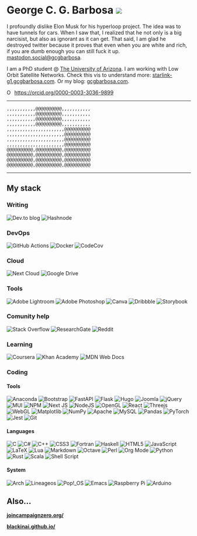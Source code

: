 # George C. G. Barbosa ![](https://pronoun.cyou/x/y?subject=He&object=Him&height=20)

I profoundly dislike Elon Musk for his hyperloop project.
The idea was to have tunnels for cars.
When I saw that, I realized that he not only is a big narcisist, but also as ignorant as it can get.
That said, 
I am glad he destroyed twitter because it proves that even when you are white and rich,
if you are dumb enough you can still fuck it up. <a rel="me" href="https://mastodon.social/@gcgbarbosa">mastodon.social@gcgbarbosa</a>.

I am a PhD student @ [The University of Arizona](https://www.cs.arizona.edu/person/george-cg-barbosa).
I am working with Low Orbit Satellite Networks.
Check this vis to understand more: [starlink-g1.gcgbarbosa.com](http://starlink-g1.gcgbarbosa.com).
Or my blog: [gcgbarbosa.com](https://gcgbarbosa.com).

<div itemscope itemtype="https://schema.org/Person"><a itemprop="sameAs" content="https://orcid.org/0000-0003-3036-9899" href="https://orcid.org/0000-0003-3036-9899" target="orcid.widget" rel="me noopener noreferrer" style="vertical-align:top;"><img src="https://orcid.org/sites/default/files/images/orcid_16x16.png" style="width:1em;margin-right:.5em;" alt="ORCID iD icon">https://orcid.org/0000-0003-3036-9899</a></div>

---

```
,,,,,,,,,,,@@@@@@@@@@,,,,,,,,,,,
,,,,,,,,,,,@@@@@@@@@@,,,,,,,,,,,
,,,,,,,,,,,@@@@@@@@@@,,,,,,,,,,,
,,,,,,,,,,,@@@@@@@@@@,,,,,,,,,,,
,,,,,,,,,,,,,,,,,,,,,,@@@@@@@@@@
,,,,,,,,,,,,,,,,,,,,,,@@@@@@@@@@
,,,,,,,,,,,,,,,,,,,,,,@@@@@@@@@@
,,,,,,,,,,,,,,,,,,,,,,@@@@@@@@@@
@@@@@@@@@@,@@@@@@@@@@,@@@@@@@@@@
@@@@@@@@@@,@@@@@@@@@@,@@@@@@@@@@
@@@@@@@@@@,@@@@@@@@@@,@@@@@@@@@@
@@@@@@@@@@,@@@@@@@@@@,@@@@@@@@@@
```

---


## My stack

### Writing
![Dev.to blog](https://img.shields.io/badge/dev.to-0A0A0A?style=for-the-badge&logo=dev.to&logoColor=white)
![Hashnode](https://img.shields.io/badge/Hashnode-2962FF?style=for-the-badge&logo=hashnode&logoColor=white)

### DevOps
![GitHub Actions](https://img.shields.io/badge/github%20actions-%232671E5.svg?style=for-the-badge&logo=githubactions&logoColor=white)
![Docker](https://img.shields.io/badge/docker-%230db7ed.svg?style=for-the-badge&logo=docker&logoColor=white)
![CodeCov](https://img.shields.io/badge/codecov-%23ff0077.svg?style=for-the-badge&logo=codecov&logoColor=white)


### Cloud

![Next Cloud](https://img.shields.io/badge/Next%20Cloud-0B94DE?style=for-the-badge&logo=nextcloud&logoColor=white)
![Google Drive](https://img.shields.io/badge/Google%20Drive-4285F4?style=for-the-badge&logo=googledrive&logoColor=white)

### Tools

![Adobe Lightroom](https://img.shields.io/badge/Adobe%20Lightroom-31A8FF.svg?style=for-the-badge&logo=Adobe%20Lightroom&logoColor=white)
![Adobe Photoshop](https://img.shields.io/badge/adobe%20photoshop-%2331A8FF.svg?style=for-the-badge&logo=adobe%20photoshop&logoColor=white)
![Canva](https://img.shields.io/badge/Canva-%2300C4CC.svg?style=for-the-badge&logo=Canva&logoColor=white)
![Dribbble](https://img.shields.io/badge/Dribbble-EA4C89?style=for-the-badge&logo=dribbble&logoColor=white)
![Storybook](https://img.shields.io/badge/-Storybook-FF4785?style=for-the-badge&logo=storybook&logoColor=white)

### Comunity help

![Stack Overflow](https://img.shields.io/badge/-Stackoverflow-FE7A16?style=for-the-badge&logo=stack-overflow&logoColor=white)
![ResearchGate](https://img.shields.io/badge/ResearchGate-00CCBB?style=for-the-badge&logo=ResearchGate&logoColor=white)
![Reddit](https://img.shields.io/badge/Reddit-%23FF4500.svg?style=for-the-badge&logo=Reddit&logoColor=white)

### Learning

![Coursera](https://img.shields.io/badge/Coursera-%230056D2.svg?style=for-the-badge&logo=Coursera&logoColor=white)
![Khan Academy](https://img.shields.io/badge/KhanAcademy-%2314BF96.svg?style=for-the-badge&logo=KhanAcademy&logoColor=white)
![MDN Web Docs](https://img.shields.io/badge/MDN_Web_Docs-black?style=for-the-badge&logo=mdnwebdocs&logoColor=white)

### Coding

#### Tools

![Anaconda](https://img.shields.io/badge/Anaconda-%2344A833.svg?style=for-the-badge&logo=anaconda&logoColor=white)
![Bootstrap](https://img.shields.io/badge/bootstrap-%23563D7C.svg?style=for-the-badge&logo=bootstrap&logoColor=white)
![FastAPI](https://img.shields.io/badge/FastAPI-005571?style=for-the-badge&logo=fastapi)
![Flask](https://img.shields.io/badge/flask-%23000.svg?style=for-the-badge&logo=flask&logoColor=white)
![Hugo](https://img.shields.io/badge/Hugo-black.svg?style=for-the-badge&logo=Hugo)
![Joomla](https://img.shields.io/badge/joomla-%235091CD.svg?style=for-the-badge&logo=joomla&logoColor=white)
![jQuery](https://img.shields.io/badge/jquery-%230769AD.svg?style=for-the-badge&logo=jquery&logoColor=white)
![MUI](https://img.shields.io/badge/MUI-%230081CB.svg?style=for-the-badge&logo=mui&logoColor=white)
![NPM](https://img.shields.io/badge/NPM-%23000000.svg?style=for-the-badge&logo=npm&logoColor=white)
![Next JS](https://img.shields.io/badge/Next-black?style=for-the-badge&logo=next.js&logoColor=white)
![NodeJS](https://img.shields.io/badge/node.js-6DA55F?style=for-the-badge&logo=node.js&logoColor=white)
![OpenGL](https://img.shields.io/badge/OpenGL-%23FFFFFF.svg?style=for-the-badge&logo=opengl)
![React](https://img.shields.io/badge/react-%2320232a.svg?style=for-the-badge&logo=react&logoColor=%2361DAFB)
![Threejs](https://img.shields.io/badge/threejs-black?style=for-the-badge&logo=three.js&logoColor=white)
![WebGL](https://img.shields.io/badge/WebGL-990000?logo=webgl&logoColor=white&style=for-the-badge)
![Matplotlib](https://img.shields.io/badge/Matplotlib-%23ffffff.svg?style=for-the-badge&logo=Matplotlib&logoColor=black)
![NumPy](https://img.shields.io/badge/numpy-%23013243.svg?style=for-the-badge&logo=numpy&logoColor=white)
![Apache](https://img.shields.io/badge/apache-%23D42029.svg?style=for-the-badge&logo=apache&logoColor=white)
![MySQL](https://img.shields.io/badge/mysql-%2300f.svg?style=for-the-badge&logo=mysql&logoColor=white)
![Pandas](https://img.shields.io/badge/pandas-%23150458.svg?style=for-the-badge&logo=pandas&logoColor=white)
![PyTorch](https://img.shields.io/badge/PyTorch-%23EE4C2C.svg?style=for-the-badge&logo=PyTorch&logoColor=white)
![Jest](https://img.shields.io/badge/-jest-%23C21325?style=for-the-badge&logo=jest&logoColor=white)
![Git](https://img.shields.io/badge/git-%23F05033.svg?style=for-the-badge&logo=git&logoColor=white)


#### Languages

![C](https://img.shields.io/badge/c-%2300599C.svg?style=for-the-badge&logo=c&logoColor=white)
![C#](https://img.shields.io/badge/c%23-%23239120.svg?style=for-the-badge&logo=c-sharp&logoColor=white)
![C++](https://img.shields.io/badge/c++-%2300599C.svg?style=for-the-badge&logo=c%2B%2B&logoColor=white)
![CSS3](https://img.shields.io/badge/css3-%231572B6.svg?style=for-the-badge&logo=css3&logoColor=white)
![Fortran](https://img.shields.io/badge/Fortran-%23734F96.svg?style=for-the-badge&logo=fortran&logoColor=white)
![Haskell](https://img.shields.io/badge/Haskell-5e5086?style=for-the-badge&logo=haskell&logoColor=white)
![HTML5](https://img.shields.io/badge/html5-%23E34F26.svg?style=for-the-badge&logo=html5&logoColor=white)
![JavaScript](https://img.shields.io/badge/javascript-%23323330.svg?style=for-the-badge&logo=javascript&logoColor=%23F7DF1E)
![LaTeX](https://img.shields.io/badge/latex-%23008080.svg?style=for-the-badge&logo=latex&logoColor=white)
![Lua](https://img.shields.io/badge/lua-%232C2D72.svg?style=for-the-badge&logo=lua&logoColor=white)
![Markdown](https://img.shields.io/badge/markdown-%23000000.svg?style=for-the-badge&logo=markdown&logoColor=white)
![Octave](https://img.shields.io/badge/OCTAVE-darkblue?style=for-the-badge&logo=octave&logoColor=fcd683)
![Perl](https://img.shields.io/badge/perl-%2339457E.svg?style=for-the-badge&logo=perl&logoColor=white)
![Org Mode](https://img.shields.io/badge/orgmode-%2377AA99.svg?style=for-the-badge&logo=org&logoColor=white)
![Python](https://img.shields.io/badge/python-3670A0?style=for-the-badge&logo=python&logoColor=ffdd54)
![Rust](https://img.shields.io/badge/rust-%23000000.svg?style=for-the-badge&logo=rust&logoColor=white)
![Scala](https://img.shields.io/badge/scala-%23DC322F.svg?style=for-the-badge&logo=scala&logoColor=white)
![Shell Script](https://img.shields.io/badge/shell_script-%23121011.svg?style=for-the-badge&logo=gnu-bash&logoColor=white)


#### System

![Arch](https://img.shields.io/badge/Arch%20Linux-1793D1?logo=arch-linux&logoColor=fff&style=for-the-badge)
![Lineageos](https://img.shields.io/badge/lineageos-167C80?style=for-the-badge&logo=lineageos&logoColor=white)
![Pop!\_OS](https://img.shields.io/badge/Pop!_OS-48B9C7?style=for-the-badge&logo=Pop!_OS&logoColor=white)
![Emacs](https://img.shields.io/badge/Emacs-%237F5AB6.svg?&style=for-the-badge&logo=gnu-emacs&logoColor=white)
![Raspberry Pi](https://img.shields.io/badge/-RaspberryPi-C51A4A?style=for-the-badge&logo=Raspberry-Pi)
![Arduino](https://img.shields.io/badge/-Arduino-00979D?style=for-the-badge&logo=Arduino&logoColor=white)




## Also...

**[joincampaignzero.org/](https://joincampaignzero.org)**

**[blackinai.github.io/](https://blackinai.github.io/)**

